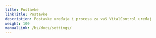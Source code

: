 ```yaml
---
title: Postavke
linkTitle: Postavke
description: Postavke uređaja i procesa za vaš VitalControl uređaj
weight: 100
manualLink: /bs/docs/settings/
---
```

<script>
  window.location.href = "/bs/docs/settings/";
</script>
